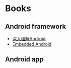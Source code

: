 # Books

## Android framework

- [深入理解Android](https://blog.csdn.net/innost/article/details/43342087)
- [Embedded Android](http://www.staroceans.org/kernel-and-driver/%5BEmbedded.Android%282013.3%29%5D.Karim.Yaghmour.pdf)

## Android app
